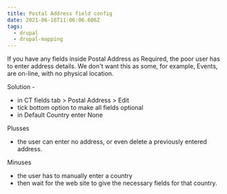 ```yaml
---
title: Postal Address field config
date: 2021-06-16T11:06:06.606Z
tags:
  - drupal
  - drupal-mapping
---
```

If you have any fields inside Postal Address as Required, the poor user has to enter address details. We don't want this as some, for example, Events, are on-line, with no physical location.

Solution -
- in CT fields tab > Postal Address > Edit
- tick bottom option to make all fields optional
- in Default Country enter None

Plusses
- the user can enter no address, or even delete a previously entered address.

Minuses
- the user has to manually enter a country
- then wait for the web site to give the necessary fields for that country.